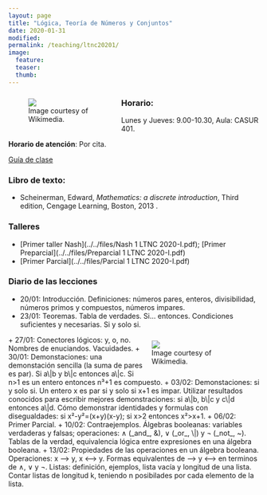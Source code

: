 ```yaml
---
layout: page
title: "Lógica, Teoría de Números y Conjuntos"
date: 2020-01-31
modified:
permalink: /teaching/ltnc20201/
image:
  feature:
  teaser:
  thumb:
---
```


<figure style="float: left; width:35%; margin-right:2%; margin-bottom:2%; margin-top:2%;">
<img src="../../images/Vennandornot.svg" />
<figcaption>Image courtesy of Wikimedia.</figcaption>
</figure>

### Horario:
  Lunes y Jueves: 9.00-10.30, Aula: CASUR 401.

**Horario de atención**:
Por cita.

[Guía de clase](../../files/ltnc20201.doc)

### Libro de texto:
+ Scheinerman, Edward, _Mathematics: a discrete introduction_, Third edition, Cengage Learning, Boston, 2013 .

### Talleres
+ [Primer taller Nash](../../files/Nash 1 LTNC 2020-I.pdf); [Primer Preparcial](../../files/Preparcial 1 LTNC 2020-I.pdf)
+ [Primer Parcial](../../files/Parcial 1 LTNC 2020-I.pdf)

### Diario de las lecciones
+ 20/01: Introducción. Definiciones: números pares, enteros, divisibilidad, números primos y compuestos, números impares.
+ 23/01: Teoremas. Tabla de verdades. Si... entonces. Condiciones suficientes y necesarias. Si y solo si.
<figure style="float: right; width:35%; margin-left:2%; margin-bottom:2%; margin-top:2%;">
<img src="../../images/Atene.jpg"/>
<figcaption>Image courtesy of Wikimedia.</figcaption>
</figure>
+ 27/01: Conectores lógicos: y, o, no. Nombres de enuciandos. Vacuidades.
+ 30/01: Demonstaciones: una demonstación sencilla (la suma de pares es par). Si a\|b y b\|c entonces a\|c. Si n>1 es un entero entonces n³+1 es compuesto.
+ 03/02: Demonstaciones: si y solo si. Un entero x es par si y solo si x+1 es impar. Utilizar resultados conocidos para escribir mejores demonstraciones: si a\|b, b\|c y c\|d entonces a\|d. Cómo demonstrar identidades y formulas con disegualdades: si x²-y²=(x+y)(x-y); si x>2 entonces x²>x+1.
+ 06/02: Primer Parcial.
+ 10/02: Contraejemplos. Álgebras booleanas: variables verdaderas y falsas; operaciones: ∧ (_and_, &), ∨ (_or_, \|) y ¬ (_not_, ~). Tablas de la verdad, equivalencia lógica entre expresiones en una álgebra booleana.
+ 13/02: Propiedades de las operaciones en un álgebra booleana. Operaciones: x ⟶ y, x ⟷ y. Formas equivalentes de ⟶ y ⟷ en terminos de ∧, ∨ y ¬. Listas: definición, ejemplos, lista vacía y longitud de una lista. Contar listas de longitud k, teniendo n posibilades por cada elemento de la lista.
